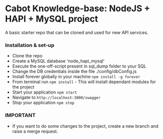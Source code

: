# Cabot Knowledge-base: NodeJS + HAPI + MySQL project #

A basic starter repo that can be cloned and used for new API services.

### Installation & set-up
* Clone the repo
* Create a MySQL database 'node_hapi_mysql'
* Execute the one-off-script present in sql_dump folder to your SQL
* Change the DB credentials inside the file ./config/dbConfig.js
* Install forever globally in your machine `npm install -g forever`
* From terminal run `npm install` - This will install dependant modules for the project
* Start your application `npm start`
* Navigate to `http://localhost:3000/swagger`
* Stop your application `npm stop`

### IMPORTANT
* If you want to do some changes to the project, create a new branch and raise a merge request.
